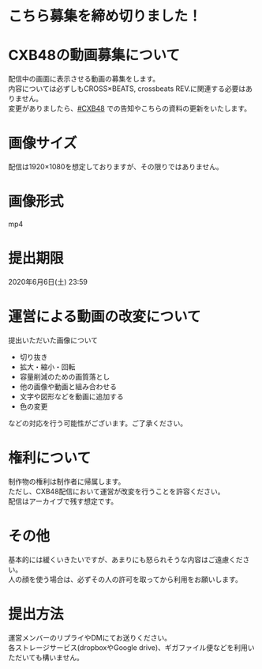 # こちら募集を締め切りました！

# CXB48の動画募集について
配信中の画面に表示させる動画の募集をします。  
内容については必ずしもCROSS×BEATS, crossbeats REV.に関連する必要はありません。  
変更がありましたら、[#CXB48](https://twitter.com/search?q=%23CXB48) での告知やこちらの資料の更新をいたします。

# 画像サイズ
配信は1920×1080を想定しておりますが、その限りではありません。

# 画像形式
mp4

# 提出期限
2020年6月6日(土) 23:59  

# 運営による動画の改変について
提出いただいた画像について
- 切り抜き
- 拡大・縮小・回転
- 容量削減のための画質落とし
- 他の画像や動画と組み合わせる
- 文字や図形などを動画に追加する
- 色の変更

などの対応を行う可能性がございます。ご了承ください。

# 権利について
制作物の権利は制作者に帰属します。  
ただし、CXB48配信において運営が改変を行うことを許容ください。  
配信はアーカイブで残す想定です。

# その他
基本的には緩くいきたいですが、あまりにも怒られそうな内容はご遠慮ください。  
人の顔を使う場合は、必ずその人の許可を取ってから利用をお願いします。

# 提出方法
運営メンバーのリプライやDMにてお送りください。  
各ストレージサービス(dropboxやGoogle drive)、ギガファイル便などを利用いただいても構いません。
